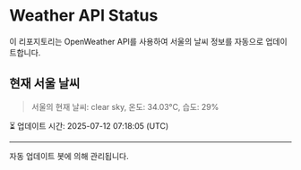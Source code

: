 
# Weather API Status

이 리포지토리는 OpenWeather API를 사용하여 서울의 날씨 정보를 자동으로 업데이트합니다.

## 현재 서울 날씨
> 서울의 현재 날씨: clear sky, 온도: 34.03°C, 습도: 29%

⏳ 업데이트 시간: 2025-07-12 07:18:05 (UTC)

---
자동 업데이트 봇에 의해 관리됩니다.
